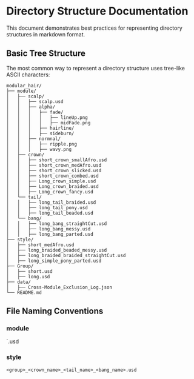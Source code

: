 # Directory Structure Documentation

This document demonstrates best practices for representing directory structures in markdown format.

## Basic Tree Structure

The most common way to represent a directory structure uses tree-like ASCII characters:

```
modular_hair/
├── module/
│   ├── scalp/
│   │   ├── scalp.usd
│   │   ├── alpha/
│   │   │   ├── fade/
│   │   │   │   ├── lineUp.png
│   │   │   │   ├── midFade.png
│   │   │   ├── hairline/
│   │   │   ├── sideburn/
│   │   ├── normnal/
│   │   │   ├── ripple.png
│   │   │   ├── wavy.png
│   ├── crown/
│   │   ├── short_crown_smallAfro.usd
│   │   ├── short_crown_medAfro.usd
│   │   ├── short_crown_slicked.usd
│   │   ├── short_crown_combed.usd
│   │   ├── Long_crown_simple.usd
│   │   ├── Long_crown_braided.usd
│   │   ├── Long_crown_fancy.usd
│   └── tail/
│   │   ├── long_tail_braided.usd
│   │   ├── long_tail_pony.usd
│   │   ├── long_tail_beaded.usd
│   └── bang/
│   │   ├── long_bang_straightCut.usd
│   │   ├── long_bang_messy.usd
│   │   ├── long_bang_parted.usd
├── style/
│   ├── short_medAfro.usd
│   ├── long_braided_beaded_messy.usd
│   ├── long_braided_braided_straightCut.usd
│   ├── long_simple_pony_parted.usd
├── Group/
│   ├── short.usd
│   ├── long.usd
├── data/
│   ├── Cross-Module_Exclusion_Log.json
└── README.md
```

## File Naming Conventions

### module
`<group>_<module>_<name>.usd
### style
`<group>_<crown_name>_<tail_name>_<bang_name>.usd`

